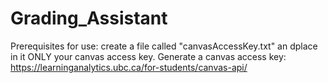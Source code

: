 # Grading_Assistant

Prerequisites for use:
create a file called "canvasAccessKey.txt" an dplace in it ONLY your canvas access key.
Generate a canvas access key: https://learninganalytics.ubc.ca/for-students/canvas-api/
